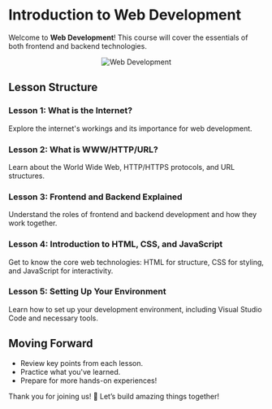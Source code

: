 # **Introduction to Web Development**

Welcome to **Web Development**! This course will cover the essentials of both frontend and backend technologies.

<div align="center">
    <img src="https://i.im.ge/2024/08/19/fhaJFM.Screenshot-from-2024-08-19-12-23-56.png" alt="Web Development" style="max-width: 100%; height: auto;">
</div>

## **Lesson Structure**

### **Lesson 1: What is the Internet?**
Explore the internet's workings and its importance for web development.

### **Lesson 2: What is WWW/HTTP/URL?**
Learn about the World Wide Web, HTTP/HTTPS protocols, and URL structures.

### **Lesson 3: Frontend and Backend Explained**
Understand the roles of frontend and backend development and how they work together.

### **Lesson 4: Introduction to HTML, CSS, and JavaScript**
Get to know the core web technologies: HTML for structure, CSS for styling, and JavaScript for interactivity.

### **Lesson 5: Setting Up Your Environment**
Learn how to set up your development environment, including Visual Studio Code and necessary tools.

## **Moving Forward**
- Review key points from each lesson.
- Practice what you've learned.
- Prepare for more hands-on experiences!

Thank you for joining us! 🚀 Let’s build amazing things together!

<!--stackedit_data:
eyJoaXN0b3J5IjpbMjM0NDQzNzM3LC0xNDI0NTE1NTY3XX0=
-->